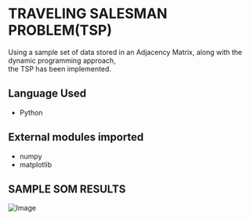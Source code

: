 <H1>TRAVELING SALESMAN PROBLEM(TSP)</H1>
Using a sample set of data stored in an Adjacency Matrix, along with the dynamic programming approach,<br>
the TSP has been implemented.

<h2>Language Used</h2>
<ul>
  <li>Python</li>
</ul>
<h2>External modules imported</h2>
<ul><li>numpy</li>
<li>matplotlib</li></ul>
<H2>SAMPLE SOM RESULTS</H2>

![Image](https://github.com/user-attachments/assets/b9b88737-322c-44f6-81b0-540f6f6cf592)

